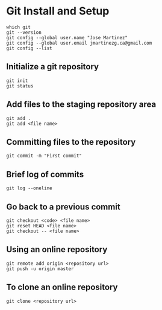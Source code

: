 # Git Install and Setup

```
which git
git --version
git config --global user.name "Jose Martinez"
git config --global user.email jmartinezg.ca@gmail.com
git config --list
```

## Initialize a git repository

```
git init
git status
```

## Add files to the staging repository area

```
git add .
git add <file name>
```

## Committing files to the repository

```
git commit -m "First commit"
```

## Brief log of commits

```
git log --oneline
```

## Go back to a previous commit

```
git checkout <code> <file name>
git reset HEAD <file name>
git checkout -- <file name>
```

## Using an online repository

```
git remote add origin <repository url>
git push -u origin master
```

## To clone an online repository

```
git clone <repository url>
```
